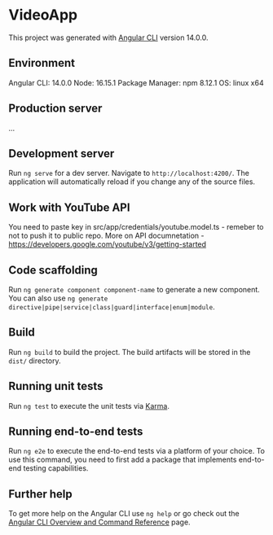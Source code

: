 # VideoApp

This project was generated with [Angular CLI](https://github.com/angular/angular-cli) version 14.0.0.

## Environment

Angular CLI: 14.0.0
Node: 16.15.1
Package Manager: npm 8.12.1 
OS: linux x64

## Production server

...

## Development server

Run `ng serve` for a dev server. Navigate to `http://localhost:4200/`. The application will automatically reload if you change any of the source files.

## Work with YouTube API

You need to paste key in src/app/credentials/youtube.model.ts - remeber to not to push it to public repo. More on API documnetation - https://developers.google.com/youtube/v3/getting-started

## Code scaffolding

Run `ng generate component component-name` to generate a new component. You can also use `ng generate directive|pipe|service|class|guard|interface|enum|module`.

## Build

Run `ng build` to build the project. The build artifacts will be stored in the `dist/` directory.

## Running unit tests

Run `ng test` to execute the unit tests via [Karma](https://karma-runner.github.io).

## Running end-to-end tests

Run `ng e2e` to execute the end-to-end tests via a platform of your choice. To use this command, you need to first add a package that implements end-to-end testing capabilities.

## Further help

To get more help on the Angular CLI use `ng help` or go check out the [Angular CLI Overview and Command Reference](https://angular.io/cli) page.
